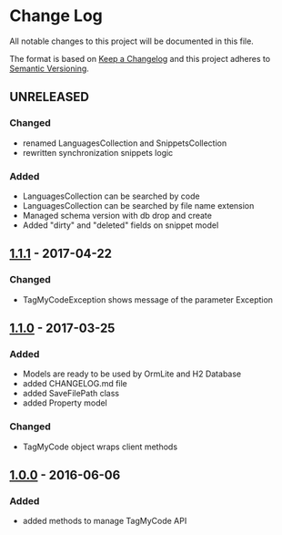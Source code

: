 # Change Log
All notable changes to this project will be documented in this file.

The format is based on [Keep a Changelog](http://keepachangelog.com/)
and this project adheres to [Semantic Versioning](http://semver.org/).

## UNRELEASED
### Changed
- renamed LanguagesCollection and SnippetsCollection
- rewritten synchronization snippets logic
### Added
- LanguagesCollection can be searched by code
- LanguagesCollection can be searched by file name extension
- Managed schema version with db drop and create
- Added "dirty" and "deleted" fields on snippet model

## [1.1.1] - 2017-04-22
### Changed
- TagMyCodeException shows message of the parameter Exception

## [1.1.0] - 2017-03-25
### Added
- Models are ready to be used by OrmLite and H2 Database
- added CHANGELOG.md file
- added SaveFilePath class
- added Property model

### Changed
- TagMyCode object wraps client methods

## [1.0.0] - 2016-06-06
### Added
- added methods to manage TagMyCode API
 
[1.1.1]: https://github.com/massimozappino/tagmycode-java-sdk/compare/v1.1.0...v1.1.1
[1.1.0]: https://github.com/massimozappino/tagmycode-java-sdk/compare/v1.0.0...v1.1.0
[1.0.0]: https://github.com/massimozappino/tagmycode-java-sdk/compare/v0.1.2...v1.0.0
